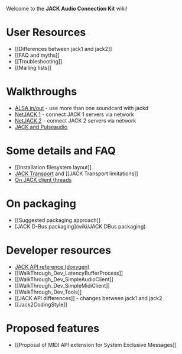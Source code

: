 Welcome to the **JACK Audio Connection Kit** wiki! 

# User Resources
*  [[Differences between jack1 and jack2]]
*  [[FAQ and myths]]
*  [[Troubleshooting]]
*  [[Mailing lists]]

# Walkthroughs
*  [ALSA in/out](wiki/WalkThrough_User_AlsaInOut) - use more than one soundcard with jackd
*  [NetJACK 1](wiki/WalkThrough_User_NetJack) - connect JACK 1 servers via network
*  [NetJACK 2](wiki/WalkThrough_User_NetJack2) - connect JACK 2 servers via network
*  [JACK and Pulseaudio](wiki/WalkThrough_User_PulseOnJack)

# Some details and FAQ
*  [[Installation filesystem layout]]
*  [JACK Transport](wiki/TransportSupport) and [[JACK Transport limitations]]
*  [On JACK client threads](wiki/WalkThrough_User_ClientThreads)

# On packaging
*  [[Suggested packaging approach]]
*  [JACK D-Bus packaging](wiki/JACK DBus packaging)

# Developer resources
*  [JACK API reference (doxygen)](http://jackaudio.github.io/api/)
*  [[WalkThrough_Dev_LatencyBufferProcess]]
*  [[WalkThrough_Dev_SimpleAudioClient]]
*  [[WalkThrough_Dev_SimpleMidiClient]]
*  [[WalkThrough_Dev_Tools]]
*  [[JACK API differences]] - changes between jack1 and jack2
*  [[Jack2CodingStyle]]

# Proposed features
*  [[Proposal of MIDI API extension for System Exclusive Messages]]
